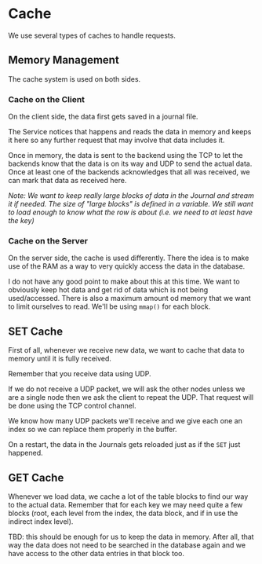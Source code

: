 
# Cache

We use several types of caches to handle requests.

## Memory Management

The cache system is used on both sides.

### Cache on the Client

On the client side, the data first gets saved in a journal file.

The Service notices that happens and reads the data in memory and keeps it
here so any further request that may involve that data includes it.

Once in memory, the data is sent to the backend using the TCP to let the
backends know that the data is on its way and UDP to send the actual data.
Once at least one of the backends acknowledges that all was received, we
can mark that data as received here.

_Note: We want to keep really large blocks of data in the Journal and
stream it if needed. The size of "large blocks" is defined in a variable.
We still want to load enough to know what the row is about (i.e. we need to
at least have the key)_

### Cache on the Server

On the server side, the cache is used differently. There the idea is to
make use of the RAM as a way to very quickly access the data in the database.

I do not have any good point to make about this at this time. We want to
obviously keep hot data and get rid of data which is not being used/accessed.
There is also a maximum amount od memory that we want to limit ourselves to
read. We'll be using `mmap()` for each block.

## SET Cache

First of all, whenever we receive new data, we want to cache that data to
memory until it is fully received.

Remember that you receive data using UDP.

If we do not receive a UDP packet, we will ask the other nodes unless we
are a single node then we ask the client to repeat the UDP. That request
will be done using the TCP control channel.

We know how many UDP packets we'll receive and we give each one an index
so we can replace them properly in the buffer.

On a restart, the data in the Journals gets reloaded just as if the
`SET` just happened.

## GET Cache

Whenever we load data, we cache a lot of the table blocks to find our way
to the actual data. Remember that for each key we may need quite a few
blocks (root, each level from the index, the data block, and if in use the
indirect index level).

TBD: this should be enough for us to keep the data in memory. After all,
that way the data does not need to be searched in the database again and
we have access to the other data entries in that block too.

